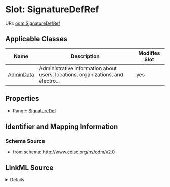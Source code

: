 # Slot: SignatureDefRef

URI: [odm:SignatureDefRef](http://www.cdisc.org/ns/odm/v2.0/SignatureDefRef)



<!-- no inheritance hierarchy -->




## Applicable Classes

| Name | Description | Modifies Slot |
| --- | --- | --- |
[AdminData](AdminData.md) | Administrative information about users, locations, organizations, and electro... |  yes  |







## Properties

* Range: [SignatureDef](SignatureDef.md)





## Identifier and Mapping Information







### Schema Source


* from schema: http://www.cdisc.org/ns/odm/v2.0




## LinkML Source

<details>
```yaml
name: SignatureDefRef
from_schema: http://www.cdisc.org/ns/odm/v2.0
rank: 1000
identifier: false
alias: SignatureDefRef
domain_of:
- AdminData
range: SignatureDef

```
</details>